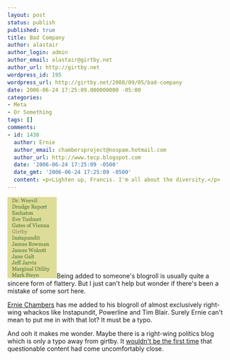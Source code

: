 ```yaml
---
layout: post
status: publish
published: true
title: Bad Company
author: alastair
author_login: admin
author_email: alastair@girtby.net
author_url: http://girtby.net
wordpress_id: 195
wordpress_url: http://girtby.net/2008/09/05/bad-company
date: 2006-06-24 17:25:09.000000000 -05:00
categories:
- Meta
- Or Something
tags: []
comments:
- id: 1438
  author: Ernie
  author_email: chambersproject@nospam.hotmail.com
  author_url: http://www.tecp.blogspot.com
  date: '2006-06-24 17:25:09 -0500'
  date_gmt: '2006-06-24 17:25:09 -0500'
  content: <p>Lighten up, Francis. I'm all about the diversity.</p>
---
```

<img src="/images/rightwing-blogroll.png" height="183" width="111" alt="Blogroll of right-wing websites with girtby listed" class="lede"/>Being added to someone's blogroll is usually quite a sincere form of flattery. But I just can't help but wonder if there's been a mistake of some sort here.

[Ernie Chambers](http://tecp.blogspot.com/) has me added to his blogroll of almost exclusively right-wing whackos like Instapundit, Powerline and Tim Blair. Surely Ernie can't mean to put me in with that lot? It must be a typo.

And ooh it makes me wonder. Maybe there is a right-wing politics blog which is only a typo away from girtby. It [wouldn't be the first time](http://tis.goringe.net/2005/12/16/naughty-odd/) that questionable content had come uncomfortably close.

